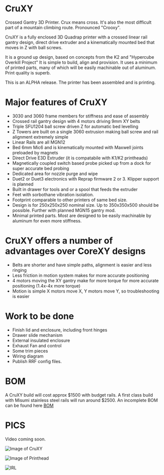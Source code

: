 # CruXY
Crossed Gantry 3D Printer.  Crux means cross.  It's also the most difficult part of a mountain climbing route.  Pronounced "Crooxy".

CruXY is a fully enclosed 3D Quadrap printer with a crossed linear rail gantry design, direct drive extruder and a kinematically mounted bed that moves in Z with ball screws.

It is a ground up design, based on concepts from the K2 and "Hypercube Overkill Project" 
It is simple to build, align and provision.  It uses a minimum of printed parts, many of which will be easily machinable out of aluminum.  Print quality is superb.

This is an ALPHA release.  The printer has been assembled and is printing.

# Major features of CruXY
  - 3030 and 3060 frame members for stiffness and ease of assembly
  - Crossed rail gantry design with 4 motors driving 9mm XY belts
  - Triple SFU1204 ball screw driven Z for automatic bed levelling
  - Z Towers are built on a single 3060 extrusion making ball screw and rail alignment extremely simple
  - Linear Rails are all MGN12
  - Bed 6mm Mic6 and is kinematically mounted with Maxwell joints preloaded by magnets
  - Direct Drive E3D Extruder (it is compatabile with K1/K2 printheads)
  - Magnetically coupled switch based probe picked up from a dock for super accurate bed probing
  - Dedicated area for nozzle purge and wipe 
  - Duet2 or Duet3 electronics with Reprap firmware 2 or 3.  Klipper support is planned
  - Built in drawer for tools and or a spool that feeds the extruder
  - Feet with sorbothane vibration isolation.
  - Footprint comparable to other printers of same bed size.
  - Design is for 250x250x250 nominal size.  Up to 350x350x500 should be possible.  Further with planned MGN15 gantry mod.
  - Minimal printed parts.  Most are designed to be easily machinable by aluminum for even more stiffness.

# CruXY offers a number of advantages over CoreXY designs
  - Belts are shorter and have simple paths, alignment is easier and less ringing
  - Less friction in motion system makes for more accurate positioning
  - 4 motors moving the XY gantry make for more torque for more accurate positioning (1.4x-4x more torque)
  - Motion is simple X motors move X, Y motors move Y, so troubleshooting is easier
  
# Work to be done 
  - Finish lid and enclosure, including front hinges
  - Drawer slide mechanism
  - External insulated enclosure
  - Exhaust Fan and control
  - Some trim pieces
  - Wiring diagram
  - Publish RRF config files.
  
  
# BOM  
A CruXY build will cost approx $1500 with budget rails.  A first class build with Misumi stainless steel rails will run around $2500.  An incomplete BOM can be found here [BOM](https://docs.google.com/spreadsheets/d/1nd5IvDQm3_plhFC6qLKJPE1nMU45jPsB3Xuin5mlSXQ/edit?usp=sharing)

# PICS
Video coming soon.


  
  ![Image of CruXY](https://raw.githubusercontent.com/wesc23/CruXY/master/Images/Overall_View.png?raw=true)
  
  ![Image of Printhead](https://github.com/wesc23/CruXY/blob/master/Images/Printhead.png?raw=true)
  
  ![IRL](https://github.com/wesc23/CruXY/blob/master/Images/IRL.jpg?raw=true)
